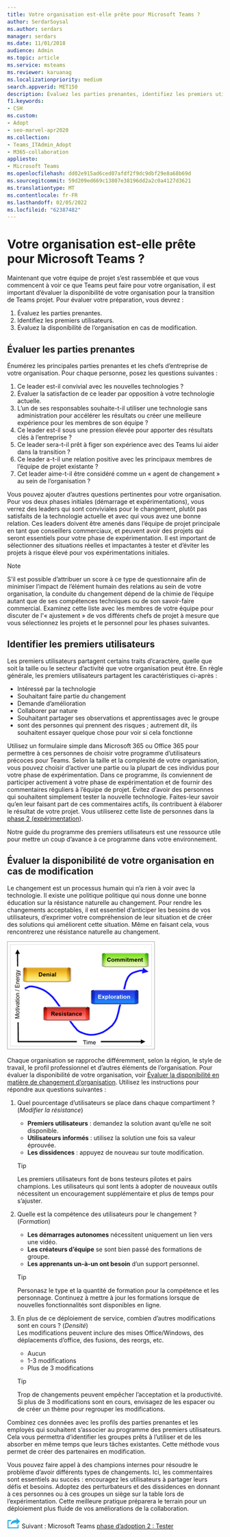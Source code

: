 ```yaml
---
title: Votre organisation est-elle prête pour Microsoft Teams ?
author: SerdarSoysal
ms.author: serdars
manager: serdars
ms.date: 11/01/2018
audience: Admin
ms.topic: article
ms.service: msteams
ms.reviewer: karuanag
ms.localizationpriority: medium
search.appverid: MET150
description: Évaluez les parties prenantes, identifiez les premiers utilisateurs et évaluez si votre organisation est prête à passer à l’Teams.
f1.keywords:
- CSH
ms.custom:
- Adopt
- seo-marvel-apr2020
ms.collection:
- Teams_ITAdmin_Adopt
- M365-collaboration
appliesto:
- Microsoft Teams
ms.openlocfilehash: dd02e915ad6ced07afdf2f9dc9dbf29e8a68b69d
ms.sourcegitcommit: 59d209ed669c13807e38196dd2a2c0a4127d3621
ms.translationtype: MT
ms.contentlocale: fr-FR
ms.lasthandoff: 02/05/2022
ms.locfileid: "62387482"
---
```

# <a name="how-ready-is-your-organization-for-microsoft-teams"></a>Votre organisation est-elle prête pour Microsoft Teams ?

Maintenant que votre équipe de projet s’est rassemblée et que vous commencent à voir ce que Teams peut faire pour votre organisation, il est important d’évaluer la disponibilité de votre organisation pour la transition de Teams projet. Pour évaluer votre préparation, vous devrez :

1. Évaluez les parties prenantes.
2. Identifiez les premiers utilisateurs.
3. Évaluez la disponibilité de l’organisation en cas de modification. 

## <a name="assess-your-stakeholders"></a>Évaluer les parties prenantes

Énumérez les principales parties prenantes et les chefs d’entreprise de votre organisation. Pour chaque personne, posez les questions suivantes :
 
1. Ce leader est-il convivial avec les nouvelles technologies ?
2. Évaluer la satisfaction de ce leader par opposition à votre technologie actuelle.
3. L’un de ses responsables souhaite-t-il utiliser une technologie sans administration pour accélérer les résultats ou créer une meilleure expérience pour les membres de son équipe ?
4. Ce leader est-il sous une pression élevée pour apporter des résultats clés à l’entreprise ? 
5. Ce leader sera-t-il prêt à figer son expérience avec des Teams lui aider dans la transition ?
6. Ce leader a-t-il une relation positive avec les principaux membres de l’équipe de projet existante ?
7. Cet leader aime-t-il être considéré comme un « agent de changement » au sein de l’organisation ?  

Vous pouvez ajouter d’autres questions pertinentes pour votre organisation. Pour vos deux phases initiales (démarrage et expérimentations), vous verrez des leaders qui sont conviviales pour le changement, plutôt pas satisfaits de la technologie actuelle et avec qui vous avez une bonne relation. Ces leaders doivent être amenés dans l’équipe de projet principale en tant que conseillers commerciaux, et peuvent avoir des projets qui seront essentiels pour votre phase de expérimentation. Il est important de sélectionner des situations réelles et impactantes à tester et d’éviter les projets à risque élevé pour vos expérimentations initiales.
   
> [!NOTE]
> S’il est possible d’attribuer un score à ce type de questionnaire afin de minimiser l’impact de l’élément humain des relations au sein de votre organisation, la conduite du changement dépend de la chimie de l’équipe autant que de ses compétences techniques ou de son savoir-faire commercial. Examinez cette liste avec les membres de votre équipe pour discuter de l'« ajustement » de vos différents chefs de projet à mesure que vous sélectionnez les projets et le personnel pour les phases suivantes. 

## <a name="identify-early-adopters"></a>Identifier les premiers utilisateurs

Les premiers utilisateurs partagent certains traits d’caractère, quelle que soit la taille ou le secteur d’activité que votre organisation peut être. En règle générale, les premiers utilisateurs partagent les caractéristiques ci-après :

- Intéressé par la technologie
- Souhaitant faire partie du changement
- Demande d’amélioration
- Collaborer par nature
- Souhaitant partager ses observations et apprentissages avec le groupe
- sont des personnes qui prennent des risques ; autrement dit, ils souhaitent essayer quelque chose pour voir si cela fonctionne

Utilisez un formulaire simple dans Microsoft 365 ou Office 365 pour permettre à ces personnes de choisir votre programme d’utilisateurs précoces pour Teams. Selon la taille et la complexité de votre organisation, vous pouvez choisir d’activer une partie ou la plupart de ces individus pour votre phase de expérimentation. Dans ce programme, ils conviennent de participer activement à votre phase de expérimentation et de fournir des commentaires réguliers à l’équipe de projet. Évitez d’avoir des personnes qui souhaitent simplement tester la nouvelle technologie. Faites-leur savoir qu’en leur faisant part de ces commentaires actifs, ils contribuent à élaborer le résultat de votre projet. Vous utiliserez cette liste de personnes dans la [phase 2 (expérimentation](teams-adoption-phase2-experiment.md)).

Notre guide du programme des premiers utilisateurs est une ressource utile pour mettre un coup d’avance à ce programme dans votre environnement.  
 
## <a name="assess-your-organizations-readiness-for-change"></a>Évaluer la disponibilité de votre organisation en cas de modification

Le changement est un processus humain qui n’a rien à voir avec la technologie. Il existe une politique politique qui nous donne une bonne éducation sur la résistance naturelle au changement. Pour rendre les changements acceptables, il est essentiel d’anticiper les besoins de vos utilisateurs, d’exprimer votre compréhension de leur situation et de créer des solutions qui améliorent cette situation. Même en faisant cela, vous rencontrerez une résistance naturelle au changement.  

![Graph illustration de la résistance au changement.](media/teams-adoption-resistance.png)

Chaque organisation se rapproche différemment, selon la région, le style de travail, le profil professionnel et d’autres éléments de l’organisation. Pour évaluer la disponibilité de votre organisation, voir [Évaluer la disponibilité en matière de changement d’organisation](upgrade-org-change-readiness.md). Utilisez les instructions pour répondre aux questions suivantes :

1. Quel pourcentage d’utilisateurs se place dans chaque compartiment ? (*Modifier la résistance*)
    - **Premiers utilisateurs** : demandez la solution avant qu’elle ne soit disponible.
    - **Utilisateurs informés** : utilisez la solution une fois sa valeur éprouvée.
    - **Les dissidences** : appuyez de nouveau sur toute modification.
    
   > [!TIP]
   > Les premiers utilisateurs font de bons testeurs pilotes et pairs champions. Les utilisateurs qui sont lents à adopter de nouveaux outils nécessitent un encouragement supplémentaire et plus de temps pour s’ajuster. 

2. Quelle est la compétence des utilisateurs pour le changement ? (*Formation*)
    - **Les démarrages autonomes** nécessitent uniquement un lien vers une vidéo.
    - **Les créateurs d’équipe** se sont bien passé des formations de groupe.
    - **Les apprenants un-à-un ont besoin** d’un support personnel.

    > [!TIP]
    > Personasz le type et la quantité de formation pour la compétence et les personnage. Continuez à mettre à jour les formations lorsque de nouvelles fonctionnalités sont disponibles en ligne.

3. En plus de ce déploiement de service, combien d’autres modifications sont en cours ? (*Densité*) <br/>Les modifications peuvent inclure des mises Office/Windows, des déplacements d’office, des fusions, des reorgs, etc.
    - Aucun
    - 1-3 modifications
    - Plus de 3 modifications
 
    > [!TIP] 
    > Trop de changements peuvent empêcher l’acceptation et la productivité. Si plus de 3 modifications sont en cours, envisagez de les espacer ou de créer un thème pour regrouper les modifications.  

Combinez ces données avec les profils des parties prenantes et les employés qui souhaitent s’associer au programme des premiers utilisateurs. Cela vous permettra d’identifier les groupes prêts à l’utiliser et de les absorber en même temps que leurs tâches existantes. Cette méthode vous permet de créer des partenaires en modification.

Vous pouvez faire appel à des champions internes pour résoudre le problème d’avoir différents types de changements. Ici, les commentaires sont essentiels au succès : encouragez les utilisateurs à partager leurs défis et besoins. Adoptez des perturbateurs et des dissidences en donnant à ces personnes ou à ces groupes un siège sur la table lors de l’expérimentation. Cette meilleure pratique préparera le terrain pour un déploiement plus fluide de vos améliorations de la collaboration.  

![Icône représentant l’étape suivante.](media/teams-adoption-next-icon.png) Suivant : Microsoft Teams [phase d’adoption 2 : Tester](teams-adoption-phase2-experiment.md) 
